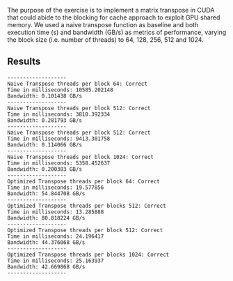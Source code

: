 The purpose of the exercise is to implement a matrix transpose in CUDA that could abide to the blocking for cache approach to exploit GPU shared memory. We used a naive transpose function as baseline and both execution time (s) and bandwidth (GB/s) as metrics of performance, varying the block size (i.e. number of threads) to 64, 128, 256, 512 and 1024.

## Results

```
-------------------
Naive Transpose threads per block 64: Correct
Time in milliseconds: 10585.202148
Bandwidth: 0.101438 GB/s
-------------------
Naive Transpose threads per block 512: Correct
Time in milliseconds: 3810.392334
Bandwidth: 0.281793 GB/s
-------------------
Naive Transpose threads per block 512: Correct
Time in milliseconds: 9413.301758
Bandwidth: 0.114066 GB/s
-------------------
Naive Transpose threads per block 1024: Correct
Time in milliseconds: 5358.452637
Bandwidth: 0.200383 GB/s
-------------------
Optimized Transpose threads per block 64: Correct
Time in milliseconds: 19.577856
Bandwidth: 54.844708 GB/s
-------------------
Optimized Transpose threads per blocks 512: Correct
Time in milliseconds: 13.285888
Bandwidth: 80.818224 GB/s
-------------------
Optimized Transpose threads per block 512: Correct
Time in milliseconds: 24.196417
Bandwidth: 44.376068 GB/s
-------------------
Optimized Transpose threads per blocks 1024: Correct
Time in milliseconds: 25.163937
Bandwidth: 42.669868 GB/s
-------------------

```

